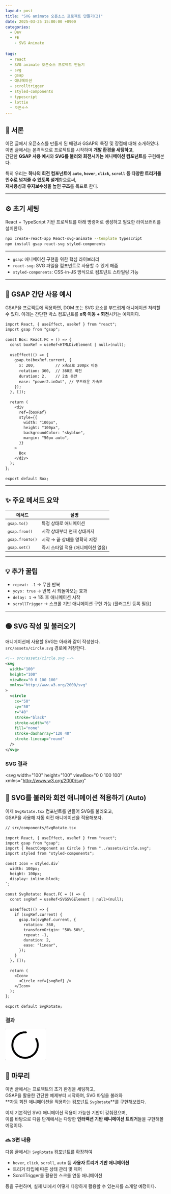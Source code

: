 ```yaml
---
layout: post
title: "SVG animate 오픈소스 프로젝트 만들기(2)"
date: 2025-03-25 15:00:00 +0900
categories:
  - Dev
  - FE
    - SVG Animate

tags:
  - react
  - SVG animate 오픈소스 프로젝트 만들기
  - svg
  - gsap
  - 애니메이션
  - scrolltrigger
  - styled-components
  - typescript
  - lottie
  - 오픈소스
---
```


## 📝 서론
이전 글에서 오픈소스를 만들게 된 배경과 GSAP의 특징 및 장점에 대해 소개하였다.  
이번 글에서는 본격적으로 프로젝트를 시작하며 **개발 환경을 세팅하고**,  
간단한 **GSAP 사용 예시**와 **SVG를 불러와 회전시키는 애니메이션 컴포넌트**를 구현해본다.

특히 우리는 **하나의 회전 컴포넌트에 `auto`, `hover`, `click`, `scroll` 등 다양한 트리거를 인수로 넘겨줄 수 있도록 설계**함으로써,  
**재사용성과 유지보수성을 높인 구조**를 목표로 한다.


---

## ⚙️ 초기 세팅

React + TypeScript 기반 프로젝트를 아래 명령어로 생성하고 필요한 라이브러리를 설치한다.

```bash
npx create-react-app React-svg-animate --template typescript
npm install gsap react-svg styled-components
```
---
- `gsap`: 애니메이션 구현을 위한 핵심 라이브러리
- `react-svg`: SVG 파일을 컴포넌트로 사용할 수 있게 해줌
- `styled-components`: CSS-in-JS 방식으로 컴포넌트 스타일링 가능
---
## 🚀 GSAP 간단 사용 예시
GSAP을 프로젝트에 적용하면, DOM 또는 SVG 요소를 부드럽게 애니메이션 처리할 수 있다.
아래는 간단한 박스 컴포넌트를 **x축 이동 + 회전**시키는 예제이다.

```tsx
import React, { useEffect, useRef } from "react";
import gsap from "gsap";

const Box: React.FC = () => {
  const boxRef = useRef<HTMLDivElement | null>(null);

  useEffect(() => {
    gsap.to(boxRef.current, {
      x: 200,         // x축으로 200px 이동
      rotation: 360,  // 360도 회전
      duration: 2,    // 2초 동안
      ease: "power2.inOut", // 부드러운 가속도
    });
  }, []);

  return (
    <div
      ref={boxRef}
      style={{
        width: "100px",
        height: "100px",
        backgroundColor: "skyblue",
        margin: "50px auto",
      }}
    >
      Box
    </div>
  );
};

export default Box;
```
---
## ✨ 주요 메서드 요약

| 메서드          | 설명                               |
| --------------- | ---------------------------------- |
| `gsap.to()`     | 특정 상태로 애니메이션             |
| `gsap.from()`   | 시작 상태부터 현재 상태까지        |
| `gsap.fromTo()` | 시작 → 끝 상태를 명확히 지정       |
| `gsap.set()`    | 즉시 스타일 적용 (애니메이션 없음) |

---

## 💡 추가 꿀팁

- `repeat: -1` → 무한 반복  
- `yoyo: true` → 반복 시 되돌아오는 효과  
- `delay: 1` → 1초 후 애니메이션 시작  
- `scrollTrigger` → 스크롤 기반 애니메이션 구현 가능 (플러그인 등록 필요)

---

## 🟢 SVG 작성 및 불러오기

애니메이션에 사용할 SVG는 아래와 같이 작성한다.  
`src/assets/circle.svg` 경로에 저장한다.

```xml
<!-- src/assets/circle.svg -->
<svg
  width="100"
  height="100"
  viewBox="0 0 100 100"
  xmlns="http://www.w3.org/2000/svg"
>
  <circle
    cx="50"
    cy="50"
    r="40"
    stroke="black"
    stroke-width="6"
    fill="none"
    stroke-dasharray="120 40"
    stroke-linecap="round"
  />
</svg>
```
### SVG 결과

<svg
  width="100"
  height="100"
  viewBox="0 0 100 100"
  xmlns="http://www.w3.org/2000/svg"
>
  <!-- 불균형한 stroke-dasharray로 끊긴 원 -->
  <circle
    cx="50"
    cy="50"
    r="40"
    stroke="black"
    stroke-width="6"
    fill="none"
    stroke-dasharray="120 40"
    stroke-linecap="round"
  />
</svg>
---
## 🔄 SVG를 불러와 회전 애니메이션 적용하기 (Auto)

이제 `SvgRotate.tsx` 컴포넌트를 만들어 SVG를 불러오고,  
GSAP을 사용해 자동 회전 애니메이션을 적용해보자.

```tsx
// src/components/SvgRotate.tsx

import React, { useEffect, useRef } from "react";
import gsap from "gsap";
import { ReactComponent as Circle } from "../assets/circle.svg";
import styled from "styled-components";

const Icon = styled.div`
  width: 100px;
  height: 100px;
  display: inline-block;
`;

const SvgRotate: React.FC = () => {
  const svgRef = useRef<SVGSVGElement | null>(null);

  useEffect(() => {
    if (svgRef.current) {
      gsap.to(svgRef.current, {
        rotation: 360,
        transformOrigin: "50% 50%",
        repeat: -1,
        duration: 2,
        ease: "linear",
      });
    }
  }, []);

  return (
    <Icon>
      <Circle ref={svgRef} />
    </Icon>
  );
};

export default SvgRotate;
```
### 결과
![Rotate auto](/assets/img/rotateautogif.gif)

## 🏁 마무리

이번 글에서는 프로젝트의 초기 환경을 세팅하고,  
GSAP을 활용한 간단한 예제부터 시작하여, SVG 파일을 불러와  
**자동 회전 애니메이션을 적용하는 컴포넌트 `SvgRotate`**를 구현해보았다.

이제 기본적인 SVG 애니메이션 적용이 가능한 기반이 갖춰졌으며,  
이를 바탕으로 다음 단계에서는 다양한 **인터랙션 기반 애니메이션 트리거**들을 구현해볼 예정이다.

### 🔜 3편 내용
다음 글에서는 `SvgRotate` 컴포넌트를 확장하여  
- `hover`, `click`, `scroll`, `auto` 등 **사용자 트리거 기반 애니메이션**
- 트리거 타입에 따른 상태 관리 및 제어
- ScrollTrigger를 활용한 스크롤 연동 애니메이션

등을 구현하며, 실제 UI에서 어떻게 다양하게 활용할 수 있는지를 소개할 예정이다.